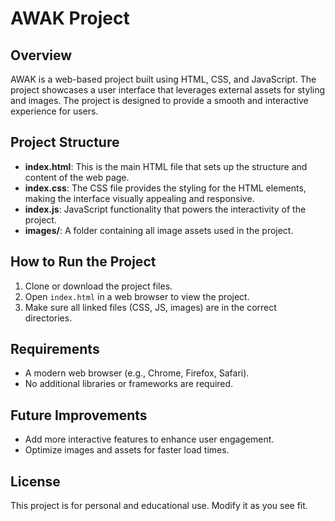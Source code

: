 
# AWAK Project

## Overview

AWAK is a web-based project built using HTML, CSS, and JavaScript. The project showcases a user interface that leverages external assets for styling and images. The project is designed to provide a smooth and interactive experience for users.

## Project Structure

- **index.html**: This is the main HTML file that sets up the structure and content of the web page.
- **index.css**: The CSS file provides the styling for the HTML elements, making the interface visually appealing and responsive.
- **index.js**: JavaScript functionality that powers the interactivity of the project.
- **images/**: A folder containing all image assets used in the project.

## How to Run the Project

1. Clone or download the project files.
2. Open `index.html` in a web browser to view the project.
3. Make sure all linked files (CSS, JS, images) are in the correct directories.

## Requirements

- A modern web browser (e.g., Chrome, Firefox, Safari).
- No additional libraries or frameworks are required.

## Future Improvements

- Add more interactive features to enhance user engagement.
- Optimize images and assets for faster load times.

## License

This project is for personal and educational use. Modify it as you see fit.
